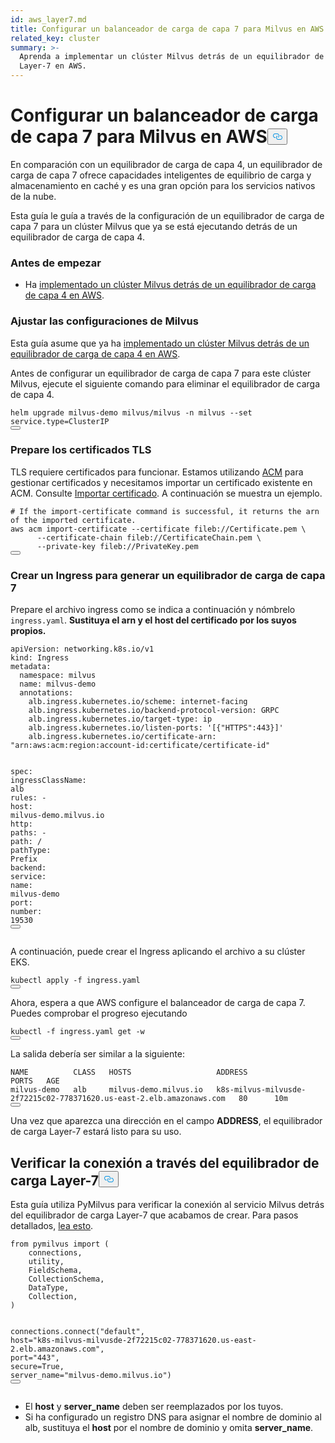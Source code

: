 ```yaml
---
id: aws_layer7.md
title: Configurar un balanceador de carga de capa 7 para Milvus en AWS
related_key: cluster
summary: >-
  Aprenda a implementar un clúster Milvus detrás de un equilibrador de carga
  Layer-7 en AWS.
---
```

<h1 id="Set-up-a-Layer-7-Load-Balancer-for-Milvus-on-AWS" class="common-anchor-header">Configurar un balanceador de carga de capa 7 para Milvus en AWS<button data-href="#Set-up-a-Layer-7-Load-Balancer-for-Milvus-on-AWS" class="anchor-icon" translate="no">
      <svg translate="no"
        aria-hidden="true"
        focusable="false"
        height="20"
        version="1.1"
        viewBox="0 0 16 16"
        width="16"
      >
        <path
          fill="#0092E4"
          fill-rule="evenodd"
          d="M4 9h1v1H4c-1.5 0-3-1.69-3-3.5S2.55 3 4 3h4c1.45 0 3 1.69 3 3.5 0 1.41-.91 2.72-2 3.25V8.59c.58-.45 1-1.27 1-2.09C10 5.22 8.98 4 8 4H4c-.98 0-2 1.22-2 2.5S3 9 4 9zm9-3h-1v1h1c1 0 2 1.22 2 2.5S13.98 12 13 12H9c-.98 0-2-1.22-2-2.5 0-.83.42-1.64 1-2.09V6.25c-1.09.53-2 1.84-2 3.25C6 11.31 7.55 13 9 13h4c1.45 0 3-1.69 3-3.5S14.5 6 13 6z"
        ></path>
      </svg>
    </button></h1><p>En comparación con un equilibrador de carga de capa 4, un equilibrador de carga de capa 7 ofrece capacidades inteligentes de equilibrio de carga y almacenamiento en caché y es una gran opción para los servicios nativos de la nube.</p>
<p>Esta guía le guía a través de la configuración de un equilibrador de carga de capa 7 para un clúster Milvus que ya se está ejecutando detrás de un equilibrador de carga de capa 4.</p>
<h3 id="Before-your-start" class="common-anchor-header">Antes de empezar</h3><ul>
<li>Ha <a href="/docs/es/eks.md">implementado un clúster Milvus detrás de un equilibrador de carga de capa 4 en AWS</a>.</li>
</ul>
<h3 id="Tweak-Milvus-configurations" class="common-anchor-header">Ajustar las configuraciones de Milvus</h3><p>Esta guía asume que ya ha <a href="/docs/es/eks.md">implementado un clúster Milvus detrás de un equilibrador de carga de capa 4 en AWS</a>.</p>
<p>Antes de configurar un equilibrador de carga de capa 7 para este clúster Milvus, ejecute el siguiente comando para eliminar el equilibrador de carga de capa 4.</p>
<pre><code translate="no" class="language-bash">helm upgrade milvus-demo milvus/milvus -n milvus --<span class="hljs-built_in">set</span> service.type=ClusterIP
<button class="copy-code-btn"></button></code></pre>
<h3 id="Prepare-TLS-certificates" class="common-anchor-header">Prepare los certificados TLS</h3><p>TLS requiere certificados para funcionar. Estamos utilizando <a href="https://docs.aws.amazon.com/acm/latest/userguide/acm-overview.html">ACM</a> para gestionar certificados y necesitamos importar un certificado existente en ACM. Consulte <a href="https://docs.aws.amazon.com/acm/latest/userguide/import-certificate-api-cli.html#import-certificate-api">Importar certificado</a>. A continuación se muestra un ejemplo.</p>
<pre><code translate="no" class="language-bash"><span class="hljs-comment"># If the import-certificate command is successful, it returns the arn of the imported certificate.</span>
aws acm import-certificate --certificate fileb://Certificate.pem \
      --certificate-chain fileb://CertificateChain.pem \
      --private-key fileb://PrivateKey.pem  
<button class="copy-code-btn"></button></code></pre>
<h3 id="Create-an-Ingress-to-generate-a-Layer-7-Load-Balancer" class="common-anchor-header">Crear un Ingress para generar un equilibrador de carga de capa 7</h3><p>Prepare el archivo ingress como se indica a continuación y nómbrelo <code translate="no">ingress.yaml</code>. <strong>Sustituya el arn y el host del certificado por los suyos propios.</strong></p>
<pre><code translate="no" class="language-yaml"><span class="hljs-attr">apiVersion:</span> <span class="hljs-string">networking.k8s.io/v1</span>
<span class="hljs-attr">kind:</span> <span class="hljs-string">Ingress</span>
<span class="hljs-attr">metadata:</span>
  <span class="hljs-attr">namespace:</span> <span class="hljs-string">milvus</span>
  <span class="hljs-attr">name:</span> <span class="hljs-string">milvus-demo</span>
  <span class="hljs-attr">annotations:</span>
    <span class="hljs-attr">alb.ingress.kubernetes.io/scheme:</span> <span class="hljs-string">internet-facing</span>
    <span class="hljs-attr">alb.ingress.kubernetes.io/backend-protocol-version:</span> <span class="hljs-string">GRPC</span>
    <span class="hljs-attr">alb.ingress.kubernetes.io/target-type:</span> <span class="hljs-string">ip</span>
    <span class="hljs-attr">alb.ingress.kubernetes.io/listen-ports:</span> <span class="hljs-string">&#x27;[{&quot;HTTPS&quot;:443}]&#x27;</span>
    <span class="hljs-attr">alb.ingress.kubernetes.io/certificate-arn:</span> <span class="hljs-string">&quot;arn:aws:acm:region:account-id:certificate/certificate-id&quot;</span>

<span class="hljs-attr">spec:</span>
  <span class="hljs-attr">ingressClassName:</span> <span class="hljs-string">alb</span>
  <span class="hljs-attr">rules:</span>
    <span class="hljs-bullet">-</span> <span class="hljs-attr">host:</span> <span class="hljs-string">milvus-demo.milvus.io</span>
      <span class="hljs-attr">http:</span>
        <span class="hljs-attr">paths:</span>
        <span class="hljs-bullet">-</span> <span class="hljs-attr">path:</span> <span class="hljs-string">/</span>
          <span class="hljs-attr">pathType:</span> <span class="hljs-string">Prefix</span>
          <span class="hljs-attr">backend:</span>
            <span class="hljs-attr">service:</span>
              <span class="hljs-attr">name:</span> <span class="hljs-string">milvus-demo</span>
              <span class="hljs-attr">port:</span>
                <span class="hljs-attr">number:</span> <span class="hljs-number">19530</span>
<button class="copy-code-btn"></button></code></pre>
<p>A continuación, puede crear el Ingress aplicando el archivo a su clúster EKS.</p>
<pre><code translate="no" class="language-bash">kubectl apply -f ingress.yaml
<button class="copy-code-btn"></button></code></pre>
<p>Ahora, espera a que AWS configure el balanceador de carga de capa 7. Puedes comprobar el progreso ejecutando</p>
<pre><code translate="no" class="language-bash">kubectl -f ingress.yaml get -w
<button class="copy-code-btn"></button></code></pre>
<p>La salida debería ser similar a la siguiente:</p>
<pre><code translate="no" class="language-shell">NAME          CLASS   HOSTS                   ADDRESS                                                                PORTS   AGE
milvus-demo   alb     milvus-demo.milvus.io   k8s-milvus-milvusde-2f72215c02-778371620.us-east-2.elb.amazonaws.com   80      10m
<button class="copy-code-btn"></button></code></pre>
<p>Una vez que aparezca una dirección en el campo <strong>ADDRESS</strong>, el equilibrador de carga Layer-7 estará listo para su uso.</p>
<h2 id="Verify-the-connection-through-the-Layer-7-load-balancer" class="common-anchor-header">Verificar la conexión a través del equilibrador de carga Layer-7<button data-href="#Verify-the-connection-through-the-Layer-7-load-balancer" class="anchor-icon" translate="no">
      <svg translate="no"
        aria-hidden="true"
        focusable="false"
        height="20"
        version="1.1"
        viewBox="0 0 16 16"
        width="16"
      >
        <path
          fill="#0092E4"
          fill-rule="evenodd"
          d="M4 9h1v1H4c-1.5 0-3-1.69-3-3.5S2.55 3 4 3h4c1.45 0 3 1.69 3 3.5 0 1.41-.91 2.72-2 3.25V8.59c.58-.45 1-1.27 1-2.09C10 5.22 8.98 4 8 4H4c-.98 0-2 1.22-2 2.5S3 9 4 9zm9-3h-1v1h1c1 0 2 1.22 2 2.5S13.98 12 13 12H9c-.98 0-2-1.22-2-2.5 0-.83.42-1.64 1-2.09V6.25c-1.09.53-2 1.84-2 3.25C6 11.31 7.55 13 9 13h4c1.45 0 3-1.69 3-3.5S14.5 6 13 6z"
        ></path>
      </svg>
    </button></h2><p>Esta guía utiliza PyMilvus para verificar la conexión al servicio Milvus detrás del equilibrador de carga Layer-7 que acabamos de crear. Para pasos detallados, <a href="https://milvus.io/docs/v2.3.x/example_code.md">lea esto</a>.</p>
<pre><code translate="no" class="language-python"><span class="hljs-keyword">from</span> pymilvus <span class="hljs-keyword">import</span> (
    connections,
    utility,
    FieldSchema,
    CollectionSchema,
    DataType,
    Collection,
)

connections.connect(<span class="hljs-string">&quot;default&quot;</span>, host=<span class="hljs-string">&quot;k8s-milvus-milvusde-2f72215c02-778371620.us-east-2.elb.amazonaws.com&quot;</span>, port=<span class="hljs-string">&quot;443&quot;</span>, secure=<span class="hljs-literal">True</span>, server_name=<span class="hljs-string">&quot;milvus-demo.milvus.io&quot;</span>)
<button class="copy-code-btn"></button></code></pre>
<div class="alert note">
<ul>
<li>El <strong>host</strong> y <strong>server_name</strong> deben ser reemplazados por los tuyos.</li>
<li>Si ha configurado un registro DNS para asignar el nombre de dominio al alb, sustituya el <strong>host</strong> por el nombre de dominio y omita <strong>server_name</strong>.</li>
</ul>
</div>
